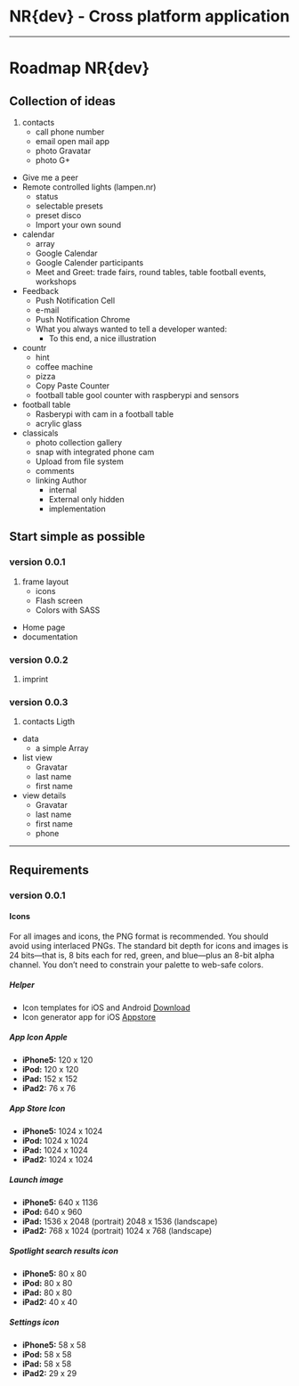 NR{dev} - Cross platform application
====================================
---

# Roadmap NR{dev}

## Collection of ideas 
1. contacts
	- call phone number
	- email open mail app
	- photo Gravatar 
	- photo G+ 
- Give me a peer 
- Remote controlled lights (lampen.nr) 
	- status 
	- selectable presets
	- preset disco 
	- Import your own sound 
- calendar 
	- array 
	- Google Calendar 
	- Google Calender participants 
	- Meet and Greet: trade fairs, round tables, table football events, workshops 
- Feedback 
	- Push Notification Cell 
	- e-mail
	- Push Notification Chrome 
	- What you always wanted to tell a developer wanted: 
		- To this end, a nice illustration 
- countr 
	- hint 
	- coffee machine 
	- pizza 
	- Copy Paste Counter 
	- football table gool counter with raspberypi and sensors 
- football table
	- Rasberypi with cam in a football table
	- acrylic glass 
- classicals
	- photo collection gallery
	- snap with integrated phone cam
	- Upload from file system 
	- comments 
	- linking Author 
		- internal 
		- External only hidden 
		- implementation 

## Start simple as possible 

### version 0.0.1 
1. frame layout 
	- icons
	- Flash screen 
	- Colors with SASS 
- Home page
- documentation 

### version 0.0.2 
1. imprint 

### version 0.0.3 
1. contacts Ligth 
- data 
	- a simple Array 
- list view 
	- Gravatar
	- last name 
	- first name 
- view details 
	- Gravatar 
	- last name 
	- first name 
	- phone

---
## Requirements

### version 0.0.1
#### Icons
For all images and icons, the PNG format is recommended. You should avoid using interlaced PNGs.
The standard bit depth for icons and images is 24 bits—that is, 8 bits each for red, green, and blue—plus an 8-bit alpha channel.
You don’t need to constrain your palette to web-safe colors.

##### Helper
- Icon templates for iOS and Android [Download](http://appicontemplate.com/)
- Icon generator app for iOS [Appstore](https://itunes.apple.com/de/app/prepo/id476533227?mt=12&ign-mpt=uo%3D4)

##### App Icon Apple

- **iPhone5:**	120 x 120
- **iPod:**	120 x 120
- **iPad:**	152 x 152
- **iPad2:**	76 x 76

##### App Store Icon
- **iPhone5:**	1024 x 1024
- **iPod:**	1024 x 1024
- **iPad:**	1024 x 1024
- **iPad2:**	1024 x 1024

##### Launch image
- **iPhone5:**	640 x 1136
- **iPod:**	640 x 960
- **iPad:**	1536 x 2048 (portrait)	2048 x 1536 (landscape)
- **iPad2:**	768 x 1024 (portrait)	1024 x 768 (landscape)

##### Spotlight search results icon
- **iPhone5:**	80 x 80
- **iPod:**	80 x 80
- **iPad:**	80 x 80
- **iPad2:**	40 x 40

##### Settings icon
- **iPhone5:**	58 x 58
- **iPod:**	58 x 58
- **iPad:**	58 x 58
- **iPad2:**	29 x 29

